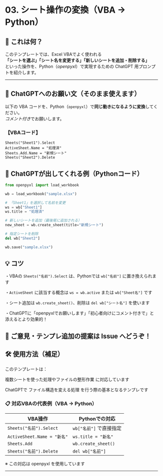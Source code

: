 # 03. シート操作の変換（VBA → Python）

## 🎯 これは何？

このテンプレートでは、Excel VBAでよく使われる  
**「シートを選ぶ」「シート名を変更する」「新しいシートを追加・削除する」**  
といった操作を、Python（*openpyxl*）で実現するための ChatGPT 用プロンプトを紹介します。

---

## 🧾 ChatGPTへのお願い文（そのまま使えます）

以下の VBA コードを、Python（`openpyxl`）で**同じ動きになるように変換**してください。  
*コメント付き*でお願いします。

### 【VBAコード】

```vba
Sheets("Sheet1").Select
ActiveSheet.Name = "処理済"
Sheets.Add.Name = "新規シート"
Sheets("Sheet2").Delete
```

## 🧪 ChatGPTが出してくれる例（Pythonコード）

```python
from openpyxl import load_workbook

wb = load_workbook("sample.xlsx")

# 「Sheet1」を選択して名前を変更
ws = wb["Sheet1"]
ws.title = "処理済"

# 新しいシートを追加（最後尾に追加される）
new_sheet = wb.create_sheet(title="新規シート")

# 指定シートを削除
del wb["Sheet2"]

wb.save("sample.xlsx")
```

## 💡 コツ
・VBAの `Sheets("名前").Select` は、Pythonでは `wb["名前"]` に置き換えられます

・`ActiveSheet` に該当する概念は `ws = wb.active` または `wb["Sheet名"]` です

・シート追加は `wb.create_sheet()`、削除は `del wb["シート名"]` を使います

・ChatGPTに「openpyxlでお願いします」「初心者向けにコメント付きで」と添えるとより効果的！

## 📨 ご意見・テンプレ追加の提案は Issue へどうぞ！

## 🛠 使用方法（補足）
このテンプレートは：

複数シートを使った処理やファイルの整形作業 に対応しています

ChatGPTで ファイル構造を変える処理 を行う際の基本となるテンプレです

### 📋 対応VBAの代表例（VBA → Python）

| VBA操作 | Pythonでの対応 |
|---------|----------------|
| `Sheets("名前").Select` | `wb["名前"]` で直接指定 |
| `ActiveSheet.Name = "新名"` | `ws.title = "新名"` |
| `Sheets.Add` | `wb.create_sheet()` |
| `Sheets("名前").Delete` | `del wb["名前"]` |

※ この対応は openpyxl を使用しています

---
